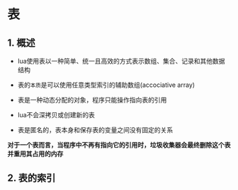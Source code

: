 # 表

## 1. 概述

* lua使用表以一种简单、统一且高效的方式表示数组、集合、记录和其他数据结构

* 表的`本质`是可以使用任意类型索引的辅助数组(accociative array)

* 表是一种动态分配的对象，程序只能操作指向表的引用

* lua不会深拷贝或创建新的表

* 表是匿名的，表本身和保存表的变量之间没有固定的关系

  

__对于一个表而言，当程序中不再有指向它的引用时，垃圾收集器会最终删除这个表并重用其占用的内存__



## 2. 表的索引

